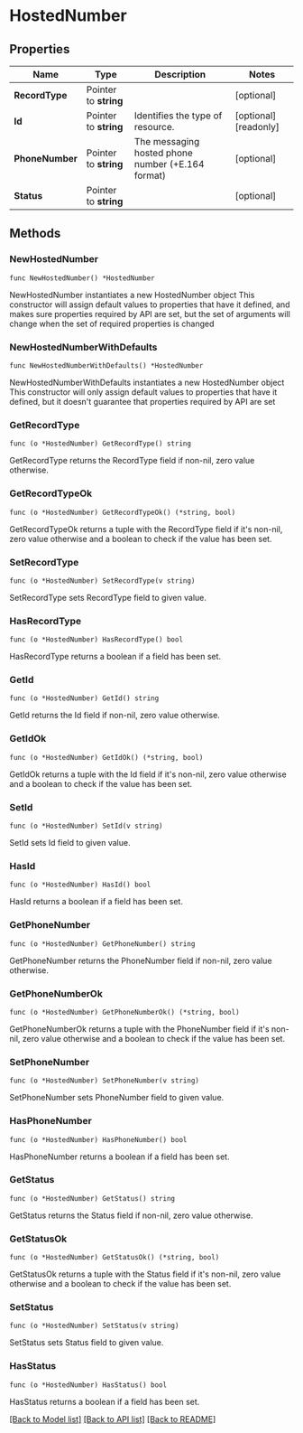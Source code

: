 # HostedNumber

## Properties

Name | Type | Description | Notes
------------ | ------------- | ------------- | -------------
**RecordType** | Pointer to **string** |  | [optional] 
**Id** | Pointer to **string** | Identifies the type of resource. | [optional] [readonly] 
**PhoneNumber** | Pointer to **string** | The messaging hosted phone number (+E.164 format) | [optional] 
**Status** | Pointer to **string** |  | [optional] 

## Methods

### NewHostedNumber

`func NewHostedNumber() *HostedNumber`

NewHostedNumber instantiates a new HostedNumber object
This constructor will assign default values to properties that have it defined,
and makes sure properties required by API are set, but the set of arguments
will change when the set of required properties is changed

### NewHostedNumberWithDefaults

`func NewHostedNumberWithDefaults() *HostedNumber`

NewHostedNumberWithDefaults instantiates a new HostedNumber object
This constructor will only assign default values to properties that have it defined,
but it doesn't guarantee that properties required by API are set

### GetRecordType

`func (o *HostedNumber) GetRecordType() string`

GetRecordType returns the RecordType field if non-nil, zero value otherwise.

### GetRecordTypeOk

`func (o *HostedNumber) GetRecordTypeOk() (*string, bool)`

GetRecordTypeOk returns a tuple with the RecordType field if it's non-nil, zero value otherwise
and a boolean to check if the value has been set.

### SetRecordType

`func (o *HostedNumber) SetRecordType(v string)`

SetRecordType sets RecordType field to given value.

### HasRecordType

`func (o *HostedNumber) HasRecordType() bool`

HasRecordType returns a boolean if a field has been set.

### GetId

`func (o *HostedNumber) GetId() string`

GetId returns the Id field if non-nil, zero value otherwise.

### GetIdOk

`func (o *HostedNumber) GetIdOk() (*string, bool)`

GetIdOk returns a tuple with the Id field if it's non-nil, zero value otherwise
and a boolean to check if the value has been set.

### SetId

`func (o *HostedNumber) SetId(v string)`

SetId sets Id field to given value.

### HasId

`func (o *HostedNumber) HasId() bool`

HasId returns a boolean if a field has been set.

### GetPhoneNumber

`func (o *HostedNumber) GetPhoneNumber() string`

GetPhoneNumber returns the PhoneNumber field if non-nil, zero value otherwise.

### GetPhoneNumberOk

`func (o *HostedNumber) GetPhoneNumberOk() (*string, bool)`

GetPhoneNumberOk returns a tuple with the PhoneNumber field if it's non-nil, zero value otherwise
and a boolean to check if the value has been set.

### SetPhoneNumber

`func (o *HostedNumber) SetPhoneNumber(v string)`

SetPhoneNumber sets PhoneNumber field to given value.

### HasPhoneNumber

`func (o *HostedNumber) HasPhoneNumber() bool`

HasPhoneNumber returns a boolean if a field has been set.

### GetStatus

`func (o *HostedNumber) GetStatus() string`

GetStatus returns the Status field if non-nil, zero value otherwise.

### GetStatusOk

`func (o *HostedNumber) GetStatusOk() (*string, bool)`

GetStatusOk returns a tuple with the Status field if it's non-nil, zero value otherwise
and a boolean to check if the value has been set.

### SetStatus

`func (o *HostedNumber) SetStatus(v string)`

SetStatus sets Status field to given value.

### HasStatus

`func (o *HostedNumber) HasStatus() bool`

HasStatus returns a boolean if a field has been set.


[[Back to Model list]](../README.md#documentation-for-models) [[Back to API list]](../README.md#documentation-for-api-endpoints) [[Back to README]](../README.md)


